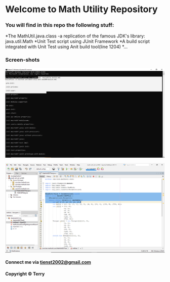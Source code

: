 # Welcome to Math Utility Repository

### You will find in this repo the following stuff:

*The MathUtil.java.class -a replication of the famous JDK's library: java.util.Math
*Unit Test script using JUnit Framework
*A build script integrated with Unit Test using Anit build tool(line 1204)
*...

### Screen-shots

![Build porcess with Ant](https://github.com/Terry2002/math-util-ant-se1609/blob/main/screen-shots/build-process-with-ant.png)

![DDT source code with JUnit](https://github.com/Terry2002/math-util-ant-se1609/blob/main/screen-shots/ddt-source-using-JUnit.png) 

#### Connect me via tienst2002@gmail.com

#### Copyright &#169; Terry